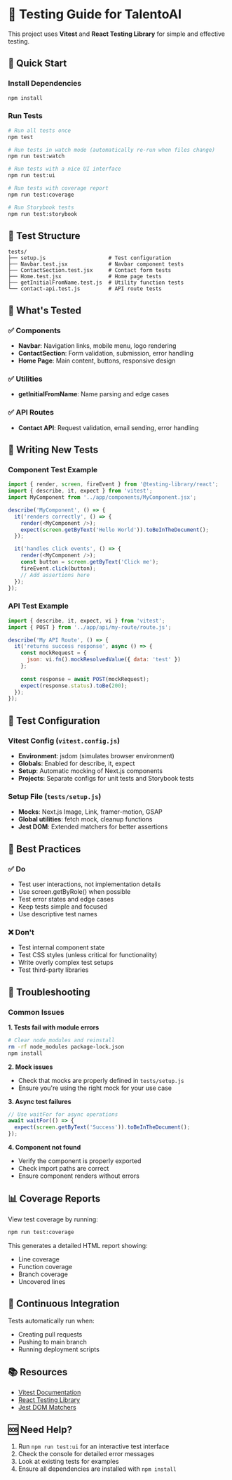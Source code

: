 # 🧪 Testing Guide for TalentoAI

This project uses **Vitest** and **React Testing Library** for simple and effective testing.

## 🚀 Quick Start

### Install Dependencies

```bash
npm install
```

### Run Tests

```bash
# Run all tests once
npm test

# Run tests in watch mode (automatically re-run when files change)
npm run test:watch

# Run tests with a nice UI interface
npm run test:ui

# Run tests with coverage report
npm run test:coverage

# Run Storybook tests
npm run test:storybook
```

## 📁 Test Structure

```text
tests/
├── setup.js                    # Test configuration
├── Navbar.test.jsx             # Navbar component tests
├── ContactSection.test.jsx     # Contact form tests  
├── Home.test.jsx               # Home page tests
├── getInitialFromName.test.js  # Utility function tests
└── contact-api.test.js         # API route tests
```

## 🧩 What's Tested

### ✅ Components

- **Navbar**: Navigation links, mobile menu, logo rendering
- **ContactSection**: Form validation, submission, error handling
- **Home Page**: Main content, buttons, responsive design

### ✅ Utilities

- **getInitialFromName**: Name parsing and edge cases

### ✅ API Routes

- **Contact API**: Request validation, email sending, error handling

## 📝 Writing New Tests

### Component Test Example

```javascript
import { render, screen, fireEvent } from '@testing-library/react';
import { describe, it, expect } from 'vitest';
import MyComponent from '../app/components/MyComponent.jsx';

describe('MyComponent', () => {
  it('renders correctly', () => {
    render(<MyComponent />);
    expect(screen.getByText('Hello World')).toBeInTheDocument();
  });

  it('handles click events', () => {
    render(<MyComponent />);
    const button = screen.getByText('Click me');
    fireEvent.click(button);
    // Add assertions here
  });
});
```

### API Test Example

```javascript
import { describe, it, expect, vi } from 'vitest';
import { POST } from '../app/api/my-route/route.js';

describe('My API Route', () => {
  it('returns success response', async () => {
    const mockRequest = {
      json: vi.fn().mockResolvedValue({ data: 'test' })
    };
    
    const response = await POST(mockRequest);
    expect(response.status).toBe(200);
  });
});
```

## 🔧 Test Configuration

### Vitest Config (`vitest.config.js`)

- **Environment**: jsdom (simulates browser environment)
- **Globals**: Enabled for describe, it, expect
- **Setup**: Automatic mocking of Next.js components
- **Projects**: Separate configs for unit tests and Storybook tests

### Setup File (`tests/setup.js`)

- **Mocks**: Next.js Image, Link, framer-motion, GSAP
- **Global utilities**: fetch mock, cleanup functions
- **Jest DOM**: Extended matchers for better assertions

## 🎯 Best Practices

### ✅ Do

- Test user interactions, not implementation details
- Use screen.getByRole() when possible
- Test error states and edge cases
- Keep tests simple and focused
- Use descriptive test names

### ❌ Don't

- Test internal component state
- Test CSS styles (unless critical for functionality)
- Write overly complex test setups
- Test third-party libraries

## 🐛 Troubleshooting

### Common Issues

**1. Tests fail with module errors**

```bash
# Clear node_modules and reinstall
rm -rf node_modules package-lock.json
npm install
```

**2. Mock issues**

- Check that mocks are properly defined in `tests/setup.js`
- Ensure you're using the right mock for your use case

**3. Async test failures**

```javascript
// Use waitFor for async operations
await waitFor(() => {
  expect(screen.getByText('Success')).toBeInTheDocument();
});
```

**4. Component not found**

- Verify the component is properly exported
- Check import paths are correct
- Ensure component renders without errors

## 📊 Coverage Reports

View test coverage by running:

```bash
npm run test:coverage
```

This generates a detailed HTML report showing:

- Line coverage
- Function coverage  
- Branch coverage
- Uncovered lines

## 🔄 Continuous Integration

Tests automatically run when:

- Creating pull requests
- Pushing to main branch
- Running deployment scripts

## 📚 Resources

- [Vitest Documentation](https://vitest.dev/)
- [React Testing Library](https://testing-library.com/docs/react-testing-library/intro/)
- [Jest DOM Matchers](https://github.com/testing-library/jest-dom)

## 🆘 Need Help?

1. Run `npm run test:ui` for an interactive test interface
2. Check the console for detailed error messages
3. Look at existing tests for examples
4. Ensure all dependencies are installed with `npm install`
